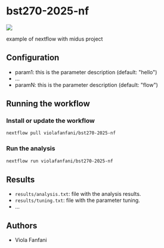 # bst270-2025-nf

![](https://github.com/violafanfani/bst270-2025-nf/workflows/build/badge.svg)

example of nextflow with midus project

## Configuration

- param1: this is the parameter description (default: "hello")
- ...
- paramN: this is the parameter description (default: "flow")

## Running the workflow

### Install or update the workflow

```bash
nextflow pull violafanfani/bst270-2025-nf
```

### Run the analysis

```bash
nextflow run violafanfani/bst270-2025-nf
```

## Results

- `results/analysis.txt`: file with the analysis results.
- `results/tuning.txt`: file with the parameter tuning.
- ...

## Authors

- Viola Fanfani
